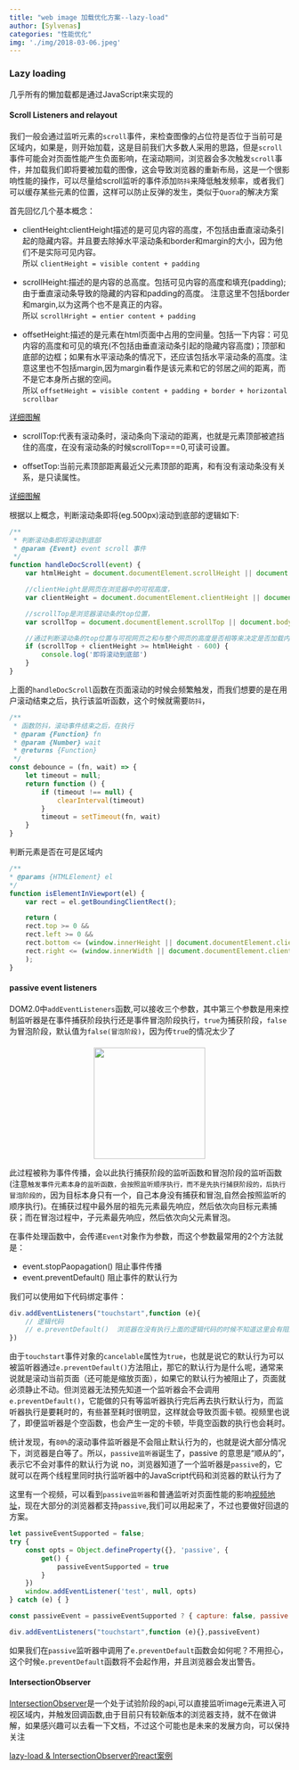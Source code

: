 ```yaml
---
title: "web image 加载优化方案--lazy-load"
author: [Sylvenas]
categories: "性能优化"
img: './img/2018-03-06.jpeg'
---
```


### Lazy loading     
几乎所有的懒加载都是通过JavaScript来实现的
#### Scroll Listeners and relayout
我们一般会通过监听元素的`scroll`事件，来检查图像的占位符是否位于当前可是区域内，如果是，则开始加载，这是目前我们大多数人采用的思路，但是`scroll`事件可能会对页面性能产生负面影响，在滚动期间，浏览器会多次触发`scroll`事件，并加载我们即将要被加载的图像，这会导致浏览器的重新布局，这是一个很影响性能的操作，可以尽量给scroll监听的事件添加`防抖`来降低触发频率，或者我们可以缓存某些元素的位置，这样可以防止反弹的发生，类似于`Quora`的解决方案

首先回忆几个基本概念：
* clientHeight:clientHeight描述的是可见内容的高度，不包括由垂直滚动条引起的隐藏内容。并且要去除掉水平滚动条和border和margin的大小，因为他们不是实际可见内容。     
所以 `clientHeight = visible content + padding`

* scrollHeight:描述的是内容的总高度。包括可见内容的高度和填充(padding);由于垂直滚动条导致的隐藏的内容和padding的高度。 注意这里不包括border和margin,以为这两个也不是真正的内容。     
所以 `scrollHright = entier content + padding`

* offsetHeight:描述的是元素在html页面中占用的空间量。包括一下内容：可见内容的高度和可见的填充(不包括由垂直滚动条引起的隐藏内容高度)；顶部和底部的边框；如果有水平滚动条的情况下，还应该包括水平滚动条的高度。注意这里也不包括margin,因为margin看作是该元素和它的邻居之间的距离，而不是它本身所占据的空间。      
所以 `offsetHeight = visible content + padding + border + horizontal scrollbar`

[详细图解](http://usefulangle.com/post/40/javascript-client-height-vs-offset-height-vs-scroll-height)

* scrollTop:代表有滚动条时，滚动条向下滚动的距离，也就是元素顶部被遮挡住的高度，在没有滚动条的时候scrollTop===0,可读可设置。

* offsetTop:当前元素顶部距离最近父元素顶部的距离，和有没有滚动条没有关系，是只读属性。

[详细图解](https://www.imooc.com/article/17571)

根据以上概念，判断滚动条即将(eg.500px)滚动到底部的逻辑如下:
``` js
/**
 * 判断滚动条即将滚动到底部
 * @param {Event} event scroll 事件
 */
function handleDocScroll(event) {
    var htmlHeight = document.documentElement.scrollHeight || document.body.scrollHeight;

    //clientHeight是网页在浏览器中的可视高度，
    var clientHeight = document.documentElement.clientHeight || document.body.clientHeight;

    //scrollTop是浏览器滚动条的top位置，
    var scrollTop = document.documentElement.scrollTop || document.body.scrollTop;

    //通过判断滚动条的top位置与可视网页之和与整个网页的高度是否相等来决定是否加载内容；
    if (scrollTop + clientHeight >= htmlHeight - 600) {
        console.log('即将滚动到底部')
    }
}
```
上面的`handleDocScroll`函数在页面滚动的时候会频繁触发，而我们想要的是在用户滚动结束之后，执行该监听函数，这个时候就需要`防抖`，
``` js
/**
 * 函数防抖，滚动事件结束之后，在执行
 * @param {Function} fn 
 * @param {Number} wait 
 * @returns {Function}
 */
const debounce = (fn, wait) => {
    let timeout = null;
    return function () {
        if (timeout !== null) {
            clearInterval(timeout)
        }
        timeout = setTimeout(fn, wait)
    }
}
```

判断元素是否在可是区域内
``` js
/**
* @params {HTMLElement} el
*/
function isElementInViewport(el) {
    var rect = el.getBoundingClientRect();

    return (
    rect.top >= 0 &&
    rect.left >= 0 &&
    rect.bottom <= (window.innerHeight || document.documentElement.clientHeight) &&
    rect.right <= (window.innerWidth || document.documentElement.clientWidth)
    );
}
```
#### passive event listeners
DOM2.0中`addEventListeners`函数,可以接收三个参数，其中第三个参数是用来控制监听器是在事件捕获阶段执行还是事件冒泡阶段执行，`true`为捕获阶段，`false`为冒泡阶段，默认值为`false(冒泡阶段)`，因为传`true`的情况太少了

<div style="text-align:center;margin-top:20px" align="center">
  <img style="height:200px;" src="../images/capture-bubble.jpg" />
</div>  

此过程被称为事件传播，会以此执行捕获阶段的监听函数和冒泡阶段的监听函数(注意`触发事件元素本身的监听函数，会按照监听顺序执行，而不是先执行捕获阶段的，后执行冒泡阶段的`，因为目标本身只有一个，自己本身没有捕获和冒泡,自然会按照监听的顺序执行)。在捕获过程中最外层的祖先元素最先响应，然后依次向目标元素捕获；而在冒泡过程中，子元素最先响应，然后依次向父元素冒泡。

在事件处理函数中，会传递`Event`对象作为参数，而这个参数最常用的2个方法就是：
* event.stopPaopagation()   阻止事件传播
* event.preventDefault()    阻止事件的默认行为

我们可以使用如下代码绑定事件：
``` js
div.addEventListeners("touchstart",function (e){
    // 逻辑代码
    // e.preventDefault()  浏览器在没有执行上面的逻辑代码的时候不知道这里会有阻止默认事件的方法
})
```
由于`touchstart`事件对象的`cancelable`属性为`true`，也就是说它的默认行为可以被监听器通过`e.preventDefault()`方法阻止，那它的默认行为是什么呢，通常来说就是滚动当前页面（还可能是缩放页面），如果它的默认行为被阻止了，页面就必须静止不动。但浏览器无法预先知道一个监听器会不会调用`e.preventDefault()`，它能做的只有等监听器执行完后再去执行默认行为，而监听器执行是要耗时的，有些甚至耗时很明显，这样就会导致页面卡顿。视频里也说了，即便监听器是个空函数，也会产生一定的卡顿，毕竟空函数的执行也会耗时。

统计发现，有`80%`的滚动事件监听器是不会阻止默认行为的，也就是说大部分情况下，浏览器是白等了。所以，`passive监听器`诞生了，passive 的意思是“顺从的”，表示它不会对事件的默认行为说 no，浏览器知道了一个监听器是`passive`的，它就可以在两个线程里同时执行监听器中的JavaScript代码和浏览器的默认行为了

这里有一个视频，可以看到`passive监听器`和普通监听对页面性能的影响[视频地址](https://www.webreflection.co.uk/blog/2016/04/17/new-dom4-standards)，现在大部分的浏览器都支持`passive`,我们可以用起来了，不过也要做好回退的方案。
``` js
let passiveEventSupported = false;
try {
    const opts = Object.defineProperty({}, 'passive', {
        get() {
            passiveEventSupported = true
        }
    })
    window.addEventListener('test', null, opts)
} catch (e) { }

const passiveEvent = passiveEventSupported ? { capture: false, passive: true } : false

div.addEventListeners("touchstart",function (e){},passiveEvent)
```

如果我们在`passive`监听器中调用了`e.preventDefault`函数会如何呢？不用担心，这个时候`e.preventDefault`函数将不会起作用，并且浏览器会发出警告。

#### IntersectionObserver
[IntersectionObserver](https://developer.mozilla.org/en-US/docs/Web/API/Intersection_Observer_API)是一个处于试验阶段的api,可以直接监听image元素进入可视区域内，并触发回调函数,由于目前只有较新版本的浏览器支持，就不在做讲解，如果感兴趣可以去看一下文档，不过这个可能也是未来的发展方向，可以保持关注

[lazy-load & IntersectionObserver的react案例](https://jmperezperez.com/high-performance-lazy-loading/)
